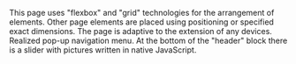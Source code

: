 This page uses "flexbox" and "grid" technologies for the arrangement of elements. 
Other page elements are placed using positioning or specified exact dimensions. 
The page is adaptive to the extension of any devices. Realized pop-up navigation menu. 
At the bottom of the "header" block there is a slider with pictures written in native JavaScript.
